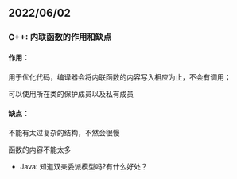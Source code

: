 ## 2022/06/02

### C++: 内联函数的作用和缺点

#### 作用：

 用于优化代码，编译器会将内联函数的内容写入相应为止，不会有调用；

可以使用所在类的保护成员以及私有成员



#### 缺点：

不能有太过复杂的结构，不然会很慢

函数的内容不能太多



- Java: 知道双亲委派模型吗?有什么好处？